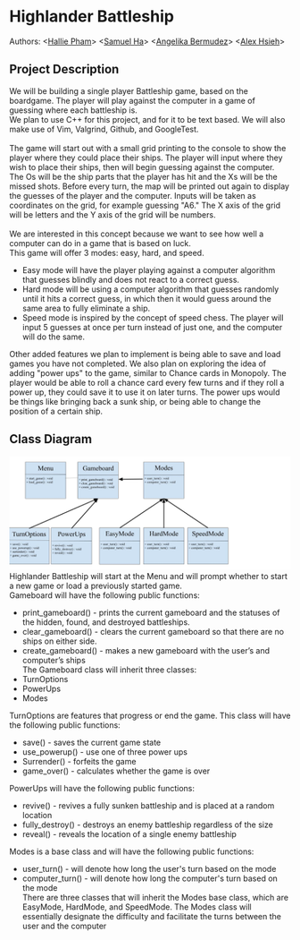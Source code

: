 # Highlander Battleship
  Authors: <[Hallie Pham](https://github.com/halliehp)>  <[Samuel Ha](https://github.com/hajitae)>  <[Angelika Bermudez](https://github.com/angelikab028)>  <[Alex Hsieh](https://github.com/Potanz)>

## Project Description
 We will be building a single player Battleship game, based on the boardgame.  The player will play against the computer in a game of guessing where each battleship is. <br/>
 We plan to use C++ for this project, and for it to be text based. We will also make use of Vim, Valgrind, Github, and GoogleTest. <br/>
 <br/>
 The game will start out with a small grid printing to the console to show the player where they could place their ships.  The player will input where they wish to place their ships, then will begin guessing against the computer.  The Os will be the ship parts that the player has hit and the Xs will be the missed shots.  Before every turn, the map will be printed out again to display the guesses of the player and the computer. Inputs will be taken as coordinates on the grid, for example guessing "A6." The X axis of the grid will be letters and the Y axis of the grid will be numbers.<br/> <br/>
 We are interested in this concept because we want to see how well a computer can do in a game that is based on luck. <br/>
 This game will offer 3 modes: easy, hard, and speed.  
 * Easy mode will have the player playing against a computer algorithm that guesses blindly and does not react to a correct guess.  
 * Hard mode will be using a computer algorithm that guesses randomly until it hits a correct guess, in which then it would guess around the same area to fully eliminate a ship. 
 * Speed mode is inspired by the concept of speed chess. The player will input 5 guesses at once per turn instead of just one, and the computer will do the same. <br/>
 
 Other added features we plan to implement is being able to save and load games you have not completed. We also plan on exploring the idea of adding "power ups" to the game, similar to Chance cards in Monopoly.  The player would be able to roll a chance card every few turns and if they roll a power up, they could save it to use it on later turns.  The power ups would be things like bringing back a sunk ship, or being able to change the position of a certain ship. <br/>

## Class Diagram
  ![class diagram](/images/uml_diagram_final_project_cs100.jpg)
Highlander Battleship will start at the Menu and will prompt whether to start a new game or load a previously started game. <br/>
Gameboard will have the following public functions:<br/>
* print_gameboard() - prints the current gameboard and the statuses of the hidden, found, and destroyed battleships.
* clear_gameboard() - clears the current gameboard so that there are no ships on either side.
* create_gameboard() - makes a new gameboard with the user’s and computer’s ships<br/>
The Gameboard class will inherit three classes: 
* TurnOptions
* PowerUps
* Modes<br/>

TurnOptions are features that progress or end the game. This class will have the following public functions:<br/>
* save() - saves the current game state
* use_powerup() - use one of three power ups
* Surrender() - forfeits the game
* game_over() - calculates whether the game is over <br/>

PowerUps will have the following public functions:<br/>
* revive() - revives a fully sunken battleship and is placed at a random location
* fully_destroy() - destroys an enemy battleship regardless of the size
* reveal() - reveals the location of a single enemy battleship<br/>

Modes is a base class and will have the following public functions:<br/>
* user_turn() - will denote how long the user's turn based on the mode
* computer_turn() - will denote how long the computer's turn based on the mode<br/>
There are three classes that will inherit the Modes base class, which are EasyMode, HardMode, and SpeedMode. The Modes class will essentially designate the difficulty and facilitate the turns between the user and the computer<br/>


